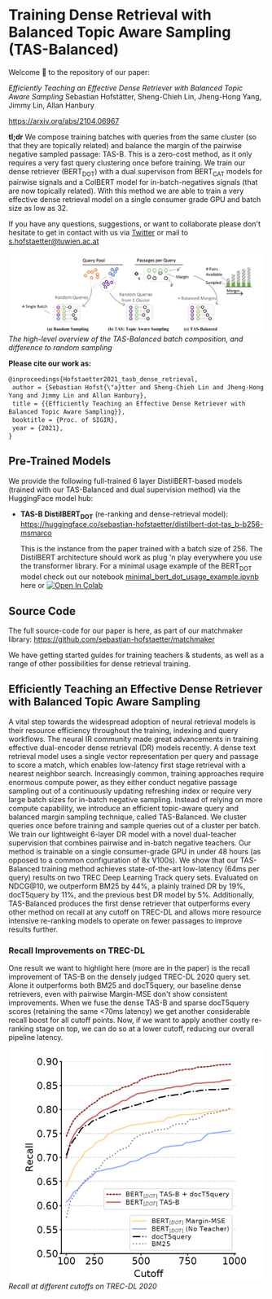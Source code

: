 # Training Dense Retrieval with Balanced Topic Aware Sampling (TAS-Balanced)

Welcome 🙌 to the repository of our paper:

*Efficiently Teaching an Effective Dense Retriever with Balanced Topic Aware Sampling*  Sebastian Hofstätter, Sheng-Chieh Lin, Jheng-Hong Yang, Jimmy Lin, Allan Hanbury

https://arxiv.org/abs/2104.06967

**tl;dr** We compose training batches with queries from the same cluster (so that they are topically related) and balance the margin of the pairwise negative sampled passage: TAS-B. This is a zero-cost method, as it only requires a very fast query clustering once before training. We train our dense retriever (BERT<sub>DOT</sub>) with a dual supervison from BERT<sub>CAT</sub> models for pairwise signals and a ColBERT model for in-batch-negatives signals (that are now topically related). With this method we are able to train a very effective dense retrieval model on a single consumer grade GPU and batch size as low as 32. 

If you have any questions, suggestions, or want to collaborate please don't hesitate to get in contact with us via [Twitter](https://twitter.com/s_hofstaetter) or mail to s.hofstaetter@tuwien.ac.at

![TAS-Balanced Sampling Overview](figures/method-overview.png)
*The high-level overview of the TAS-Balanced batch composition, and difference to random sampling*

**Please cite our work as:**
````
@inproceedings{Hofstaetter2021_tasb_dense_retrieval,
 author = {Sebastian Hofst{\"a}tter and Sheng-Chieh Lin and Jheng-Hong Yang and Jimmy Lin and Allan Hanbury},
 title = {{Efficiently Teaching an Effective Dense Retriever with Balanced Topic Aware Sampling}},
 booktitle = {Proc. of SIGIR},
 year = {2021},
}
````
## Pre-Trained Models

We provide the following full-trained 6 layer DistilBERT-based models (trained with our TAS-Balanced and dual supervision method) via the HuggingFace model hub:

* **TAS-B DistilBERT<sub>DOT</sub>** (re-ranking and dense-retrieval model): https://huggingface.co/sebastian-hofstaetter/distilbert-dot-tas_b-b256-msmarco

    This is the instance from the paper trained with a batch size of 256.
    The DistilBERT architecture should work as plug 'n play everywhere you use the transformer library. For a minimal usage example of the BERT<sub>DOT</sub> model check out our notebook [minimal_bert_dot_usage_example.ipynb](minimal_bert_dot_usage_example.ipynb) here or [![Open In Colab](https://colab.research.google.com/assets/colab-badge.svg)](https://colab.research.google.com/github/sebastian-hofstaetter/tas-balanced-dense-retrieval/blob/master/minimal_bert_dot_usage_example.ipynb)

## Source Code

The full source-code for our paper is here, as part of our matchmaker library: https://github.com/sebastian-hofstaetter/matchmaker

We have getting started guides for training teachers & students, as well as a range of other possibilities for dense retrieval training.

## Efficiently Teaching an Effective Dense Retriever with Balanced Topic Aware Sampling

A vital step towards the widespread adoption of neural retrieval models is their resource efficiency throughout the training, indexing and query workflows. The neural IR community made great advancements in training effective dual-encoder dense retrieval (DR) models recently. A dense text retrieval model uses a single vector representation per query and passage to score a match, which enables low-latency first stage retrieval with a nearest neighbor search. Increasingly common, training approaches require enormous compute power, as they either conduct negative passage sampling out of a continuously updating refreshing index or require very large batch sizes for in-batch negative sampling. Instead of relying on more compute capability, we introduce an efficient topic-aware query and balanced margin sampling technique, called TAS-Balanced. We cluster queries once before training and sample queries out of a cluster per batch. We train our lightweight 6-layer DR model with a novel dual-teacher supervision that combines pairwise and in-batch negative teachers. Our method is trainable on a single consumer-grade GPU in under 48 hours (as opposed to a common configuration of 8x V100s). We show that our TAS-Balanced training method achieves state-of-the-art low-latency (64ms per query) results on two TREC Deep Learning Track query sets. Evaluated on NDCG@10, we outperform BM25 by 44%, a plainly trained DR by 19%, docT5query by 11%, and the previous best DR model by 5%. Additionally, TAS-Balanced produces the first dense retriever that outperforms every other method on recall at any cutoff on TREC-DL and allows more resource intensive re-ranking models to operate on fewer passages to improve results further.

### Recall Improvements on TREC-DL

One result we want to highlight here (more are in the paper) is the recall improvement of TAS-B on the densely judged TREC-DL 2020 query set. Alone it outperforms both BM25 and docT5query, our baseline dense retrievers, even with pairwise Margin-MSE don't show consistent improvements. When we fuse the dense TAS-B and sparse docT5query scores (retaining the same <70ms latency) we get another considerable recall boost for all cutoff points. Now, if we want to apply another costly re-ranking stage on top, we can do so at a lower cutoff, reducing our overall pipeline latency. 

![Recall on TREC-DL 2020](figures/trec-20-bin-2-recall.png)
*Recall at different cutoffs on TREC-DL 2020*
